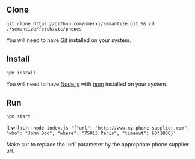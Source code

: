 ## Clone

`git clone https://github.com/omerxi/semantize.git && cd ./semantize/fetch/vtc/phones`

You will need to have [Git](http://git-scm.com/) installed on your system.

## Install

`npm install`

You will need to have [Node.js](https://nodejs.org/) with [npm](https://www.npmjs.com/) installed on your system.

## Run

`npm start`

It will run :
`node index.js '{"url": "http://www.my-phone-supplier.com", "who": "John Doo", "where": "75013 Paris", "timeout": 60*1000}'`

Make sur to replace the 'url' parameter by the appropriate phone supplier url.
